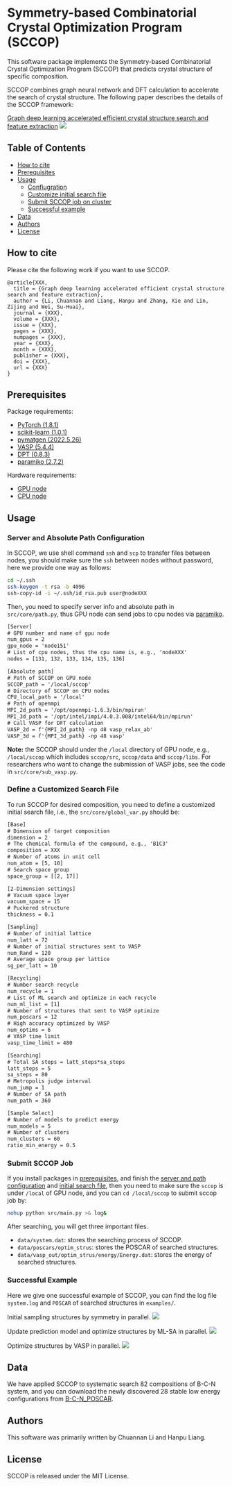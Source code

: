 # Symmetry-based Combinatorial Crystal Optimization Program (SCCOP)

This software package implements the Symmetry-based Combinatorial Crystal Optimization Program (SCCOP) that predicts crystal structure of specific composition. 

SCCOP combines graph neural network and DFT calculation to accelerate the search of crystal structure.
The following paper describes the details of the SCCOP framework:

[Graph deep learning accelerated efficient crystal structure search and feature extraction](XXX)
![](images/SCCOP.png)

## Table of Contents

- [How to cite](#how-to-cite)
- [Prerequisites](#prerequisites)
- [Usage](#usage)
  - [Confiugration](#server-and-absolute-path-configuration)
  - [Customize initial search file](#define-a-customized-search-file)
  - [Submit SCCOP job on cluster](#submit-sccop-job)
  - [Successful example](#successful-example)
- [Data](#data)
- [Authors](#authors)
- [License](#license)

## How to cite

Please cite the following work if you want to use SCCOP.

```
@article{XXX,
  title = {Graph deep learning accelerated efficient crystal structure search and feature extraction},
  author = {Li, Chuannan and Liang, Hanpu and Zhang, Xie and Lin, Zijing and Wei, Su-Huai},
  journal = {XXX},
  volume = {XXX},
  issue = {XXX},
  pages = {XXX},
  numpages = {XXX},
  year = {XXX},
  month = {XXX},
  publisher = {XXX},
  doi = {XXX},
  url = {XXX}
}
```

##  Prerequisites

Package requirements:

- [PyTorch (1.8.1)](http://pytorch.org/)
- [scikit-learn (1.0.1)](http://scikit-learn.org/stable/)
- [pymatgen (2022.5.26)](http://pymatgen.org/)
- [VASP (5.4.4)](https://www.vaspweb.org/)
- [DPT (0.8.3)](https://github.com/HanpuLiang/Data-Processing-Toolkit)
- [paramiko (2.7.2)](https://www.paramiko.org/)

Hardware requirements:

- [GPU node](https://en.wikipedia.org/wiki/GPU_cluster)
- [CPU node](https://en.wikipedia.org/wiki/Server_(computing))

## Usage
### Server and Absolute Path Configuration
In SCCOP, we use shell command `ssh` and `scp` to transfer files between nodes, you should make sure the `ssh` between nodes without password, here we provide one way as follows:

```bash
cd ~/.ssh
ssh-keygen -t rsa -b 4096
ssh-copy-id -i ~/.ssh/id_rsa.pub user@nodeXXX
```

Then, you need to specify server info and absolute path in `src/core/path.py`, thus GPU node can send jobs to cpu nodes via [paramiko](https://www.paramiko.org/).

```diff
[Server]
# GPU number and name of gpu node
num_gpus = 2 
gpu_node = 'node151'
# List of cpu nodes, thus the cpu name is, e.g., 'nodeXXX' 
nodes = [131, 132, 133, 134, 135, 136] 

[Absolute path]
# Path of SCCOP on GPU node
SCCOP_path = '/local/sccop' 
# Directory of SCCOP on CPU nodes
CPU_local_path = '/local' 
# Path of openmpi
MPI_2d_path = '/opt/openmpi-1.6.3/bin/mpirun' 
MPI_3d_path = '/opt/intel/impi/4.0.3.008/intel64/bin/mpirun' 
# Call VASP for DFT calculation
VASP_2d = f'{MPI_2d_path} -np 48 vasp_relax_ab' 
VASP_3d = f'{MPI_3d_path} -np 48 vasp' 
```

**Note:** the SCCOP should under the `/local` directory of GPU node, e.g., `/local/sccop` which includes `sccop/src`, `sccop/data` and `sccop/libs`. For researchers who want to change the submission of VASP jobs, see the code in `src/core/sub_vasp.py`.

### Define a Customized Search File

To run SCCOP for desired composition, you need to define a customized initial search file, i.e., the `src/core/global_var.py` should be:

```diff
[Base]
# Dimension of target composition
dimension = 2
# The chemical formula of the compound, e.g., 'B1C3'
composition = XXX
# Number of atoms in unit cell
num_atom = [5, 10]
# Search space group
space_group = [[2, 17]]

[2-Dimension settings]
# Vacuum space layer
vacuum_space = 15
# Puckered structure
thickness = 0.1

[Sampling]
# Number of initial lattice
num_latt = 72
# Number of initial structures sent to VASP
num_Rand = 120
# Average space group per lattice
sg_per_latt = 10

[Recycling]
# Number search recycle
num_recycle = 1
# List of ML search and optimize in each recycle
num_ml_list = [1]
# Number of structures that sent to VASP optimize
num_poscars = 12
# High accuracy optimized by VASP
num_optims = 6
# VASP time limit
vasp_time_limit = 480

[Searching]
# Total SA steps = latt_steps*sa_steps
latt_steps = 5
sa_steps = 80
# Metropolis judge interval
num_jump = 1
# Number of SA path
num_path = 360

[Sample Select]
# Number of models to predict energy
num_models = 5
# Number of clusters
num_clusters = 60
ratio_min_energy = 0.5
```

### Submit SCCOP Job

If you install packages in [prerequisites](#prerequisites), and finish the [server and path configuration](#server-and-absolute-path-configuration) and [initial search file](#define-a-customized-search-file), then you need to make sure the `sccop` is under `/local` of GPU node, and you can `cd /local/sccop` to submit sccop job by:

```bash
nohup python src/main.py >& log&
```

After searching, you will get three important files.

- `data/system.dat`: stores the searching process of SCCOP.
- `data/poscars/optim_strus`: stores the POSCAR of searched structures.
- `data/vasp_out/optim_strus/energy/Energy.dat`: stores the energy of searched structures.

### Successful Example

Here we give one successful example of SCCOP, you can find the log file `system.log` and `POSCAR` of searched structures in `examples/`.

Initial sampling structures by symmetry in parallel.
![](images/BC3_log_1.png)

Update prediction model and optimize structures by ML-SA in parallel.
![](images/BC3_log_2.png)

Optimize structures by VASP in parallel.
![](images/BC3_log_3.png)

## Data

We have applied SCCOP to systematic search 82 compositions of B-C-N system, and you can download the newly discovered 28 stable low energy configurations from [B-C-N_POSCAR](examples/BCN.zip).

## Authors

This software was primarily written by Chuannan Li and Hanpu Liang. 

## License

SCCOP is released under the MIT License.